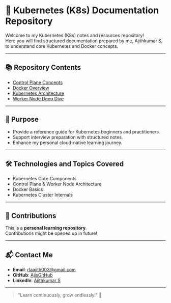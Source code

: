 # 🚀 Kubernetes (K8s) Documentation Repository

Welcome to my Kubernetes (K8s) notes and resources repository!  
Here you will find structured documentation prepared by me, Ajithkumar S, to understand core Kubernetes and Docker concepts.

---

## 📚 Repository Contents

- [Control Plane Concepts](./Control%20Plane_by_AK.docx)
- [Docker Overview](./Docker_by_AK.docx)
- [Kubernetes Architecture](./K8s%20Architecture_by_AK.docx)
- [Worker Node Deep Dive](./Worker%20Node_by_AK.docx)

---

## 🎯 Purpose

- Provide a reference guide for Kubernetes beginners and practitioners.
- Support interview preparation with structured notes.
- Enhance my personal cloud-native learning journey.

---

## 🛠️ Technologies and Topics Covered

- Kubernetes Core Components
- Control Plane & Worker Node Architecture
- Docker Basics
- Kubernetes Cluster Internals

---

## 🤝 Contributions

This is a **personal learning repository**.  
Contributions might be opened up in future!

---

## 📬 Contact Me

- **Email**: rlaajith003@gmail.com
- **GitHub**: [AjisGitHub](https://github.com/AjisGitHub)
- **LinkedIn**: [Ajithkumar S](https://www.linkedin.com/in/ajithkumar-subramanian-8236311a6/)

---

> "Learn continuously, grow endlessly!" 🚀
